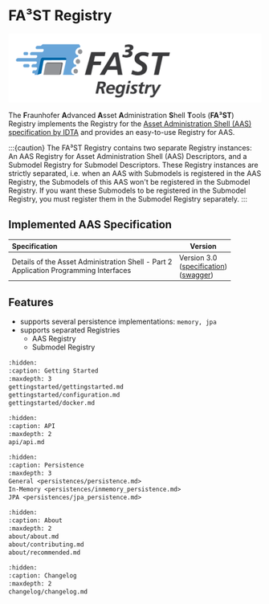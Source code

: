 # FA³ST Registry
![FA³ST Logo Light](./images/Fa3st-Registry_positiv.png "FA³ST Registry Logo")

The **F**raunhofer **A**dvanced **A**sset **A**dministration **S**hell **T**ools (**FA³ST**) Registry implements the Registry for the [Asset Administration Shell (AAS) specification by IDTA](https://industrialdigitaltwin.org/content-hub/downloads) and provides an easy-to-use Registry for AAS.

:::{caution}
The FA³ST Registry contains two separate Registry instances: An AAS Registry for Asset Administration Shell (AAS) Descriptors, and a Submodel Registry for Submodel Descriptors. These Registry instances are strictly separated, i.e. when an AAS with Submodels is registered in the AAS Registry, the Submodels of this AAS won't be registered in the Submodel Registry. If you want these Submodels to be registered in the Submodel Registry, you must register them in the Submodel Registry separately.
:::

## Implemented AAS Specification
| Specification | Version |
|:--| -- |
| Details of the Asset Administration Shell - Part 2<br />Application Programming Interfaces | Version 3.0<br />([specification](https://industrialdigitaltwin.org/wp-content/uploads/2023/06/IDTA-01002-3-0_SpecificationAssetAdministrationShell_Part2_API_.pdf))<br />([swagger](https://app.swaggerhub.com/apis/Plattform_i40/Entire-API-Collection/V3.0.1)) |

## Features

-   supports several persistence implementations: `memory, jpa`
-   supports separated Registries
	-   AAS Registry
    -   Submodel Registry

```{toctree}
:hidden:
:caption: Getting Started
:maxdepth: 3
gettingstarted/gettingstarted.md
gettingstarted/configuration.md
gettingstarted/docker.md
```

```{toctree}
:hidden:
:caption: API
:maxdepth: 2
api/api.md
```

```{toctree}
:hidden:
:caption: Persistence
:maxdepth: 3
General <persistences/persistence.md>
In-Memory <persistences/inmemory_persistence.md>
JPA <persistences/jpa_persistence.md>
```

```{toctree}
:hidden:
:caption: About
:maxdepth: 2
about/about.md
about/contributing.md
about/recommended.md
```

```{toctree}
:hidden:
:caption: Changelog
:maxdepth: 2
changelog/changelog.md
```
